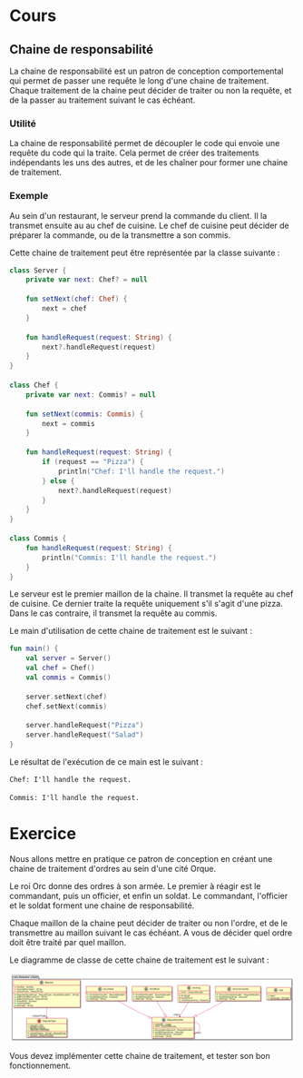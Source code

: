 # Cours

## Chaine de responsabilité

La chaine de responsabilité est un patron de conception comportemental qui permet de passer une requête le long d'une chaine de traitement. Chaque traitement de la chaine peut décider de traiter ou non la requête, et de la passer au traitement suivant le cas échéant.

### Utilité

La chaine de responsabilité permet de découpler le code qui envoie une requête du code qui la traite. Cela permet de créer des traitements indépendants les uns des autres, et de les chaîner pour former une chaine de traitement.

### Exemple

Au sein d'un restaurant, le serveur prend la commande du client. Il la transmet ensuite au au chef de cuisine. Le chef de cuisine peut décider de préparer la commande, ou de la transmettre a son commis.

Cette chaine de traitement peut être représentée par la classe suivante :

```kotlin
class Server {
    private var next: Chef? = null

    fun setNext(chef: Chef) {
        next = chef
    }

    fun handleRequest(request: String) {
        next?.handleRequest(request)
    }
}

class Chef {
    private var next: Commis? = null

    fun setNext(commis: Commis) {
        next = commis
    }

    fun handleRequest(request: String) {
        if (request == "Pizza") {
            println("Chef: I'll handle the request.")
        } else {
            next?.handleRequest(request)
        }
    }
}

class Commis {
    fun handleRequest(request: String) {
        println("Commis: I'll handle the request.")
    }
}
```

Le serveur est le premier maillon de la chaine. Il transmet la requête au chef de cuisine. Ce dernier traite la requête uniquement s'il s'agit d'une pizza. Dans le cas contraire, il transmet la requête au commis.

Le main d'utilisation de cette chaine de traitement est le suivant :

```kotlin
fun main() {
    val server = Server()
    val chef = Chef()
    val commis = Commis()

    server.setNext(chef)
    chef.setNext(commis)

    server.handleRequest("Pizza")
    server.handleRequest("Salad")
}
```

Le résultat de l'exécution de ce main est le suivant :

```
Chef: I'll handle the request.

Commis: I'll handle the request.
```

# Exercice

Nous allons mettre en pratique ce patron de conception en créant une chaine de traitement d'ordres au sein d'une cité Orque.

Le roi Orc donne des ordres à son armée. Le premier à réagir est le commandant, puis un officier, et enfin un soldat. Le commandant, l'officier et le soldat forment une chaine de responsabilité.

Chaque maillon de la chaine peut décider de traiter ou non l'ordre, et de le transmettre au maillon suivant le cas échéant. A vous de décider quel ordre doit être traité par quel maillon.

Le diagramme de classe de cette chaine de traitement est le suivant :

![img.png](img.png)

Vous devez implémenter cette chaine de traitement, et tester son bon fonctionnement.
